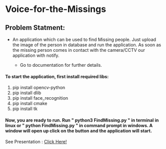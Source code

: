 # Voice-for-the-Missings
## Problem Statment:
* An application which can be used to find Missing people. Just upload the image of the person in database and run the application.  As soon as the missing person comes in contact   with the camera/CCTV our application with notify.
  
  * Go to documentation for further details.
  
#### To start the application, first install required libs:

<ol>
<li>pip install opencv-python</li>
<li>pip install dlib</li>
<li>pip install face_recognition</li>
<li>pip install cmake</li>
<li>pip install tk</li>
</ol>

#### Now, you are ready to run. Run " python3 FindMissing.py " in terminal in linux or " python FindMissing.py " in command prompt in windows. A window will open up click on the button and the application will start.

See Presentation : <a href="https://docs.google.com/presentation/d/1aVaOeUXc0F5rQ3LRM7DX1yvLEJwjzPMRsBnEvmG7j-o/edit?usp=sharing">Click Here!</a>
